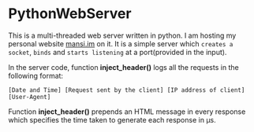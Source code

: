 # PythonWebServer
This is a multi-threaded web server written in python. I am hosting my personal website [mansi.im](http://mansi.im) on it. It is a simple server which `creates a socket`, `binds` and `starts listening` at a port(provided in the input).

In the server code, function **inject_header()** logs all the requests in the following format:

```[Date and Time] [Request sent by the client] [IP address of client] [User-Agent]```

Function **inject_header()** prepends an HTML message in every response which specifies the time taken to generate each response in &micro;s.


